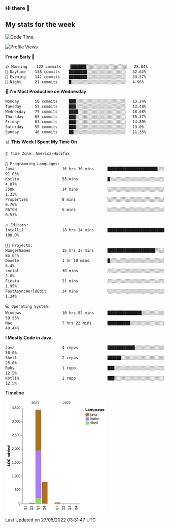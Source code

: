 ### Hi there 👋

## My stats for the week
<!--START_SECTION:waka-->
![Code Time](http://img.shields.io/badge/Code%20Time-188%20hrs%201%20min-blue)

![Profile Views](http://img.shields.io/badge/Profile%20Views-0-blue)

**I'm an Early 🐤** 

```text
🌞 Morning    122 commits    ███████░░░░░░░░░░░░░░░░░░   28.84% 
🌆 Daytime    138 commits    ████████░░░░░░░░░░░░░░░░░   32.62% 
🌃 Evening    142 commits    ████████░░░░░░░░░░░░░░░░░   33.57% 
🌙 Night      21 commits     █░░░░░░░░░░░░░░░░░░░░░░░░   4.96%

```
📅 **I'm Most Productive on Wednesday** 

```text
Monday       56 commits     ███░░░░░░░░░░░░░░░░░░░░░░   13.24% 
Tuesday      57 commits     ███░░░░░░░░░░░░░░░░░░░░░░   13.48% 
Wednesday    79 commits     ████░░░░░░░░░░░░░░░░░░░░░   18.68% 
Thursday     65 commits     ███░░░░░░░░░░░░░░░░░░░░░░   15.37% 
Friday       63 commits     ███░░░░░░░░░░░░░░░░░░░░░░   14.89% 
Saturday     55 commits     ███░░░░░░░░░░░░░░░░░░░░░░   13.0% 
Sunday       48 commits     ██░░░░░░░░░░░░░░░░░░░░░░░   11.35%

```


📊 **This Week I Spent My Time On** 

```text
⌚︎ Time Zone: America/Halifax

💬 Programming Languages: 
Java                     16 hrs 36 mins      ██████████████████████░░░   91.03% 
Kotlin                   53 mins             █░░░░░░░░░░░░░░░░░░░░░░░░   4.87% 
JSON                     14 mins             ░░░░░░░░░░░░░░░░░░░░░░░░░   1.33% 
Properties               8 mins              ░░░░░░░░░░░░░░░░░░░░░░░░░   0.76% 
PATCH                    5 mins              ░░░░░░░░░░░░░░░░░░░░░░░░░   0.53%

🔥 Editors: 
IntelliJ                 18 hrs 14 mins      █████████████████████████   100.0%

🐱‍💻 Projects: 
HungerGames              15 hrs 37 mins      █████████████████████░░░░   85.64% 
Doodle                   1 hr 10 mins        █░░░░░░░░░░░░░░░░░░░░░░░░   6.4% 
social                   30 mins             ░░░░░░░░░░░░░░░░░░░░░░░░░   2.8% 
Fiesta                   21 mins             ░░░░░░░░░░░░░░░░░░░░░░░░░   1.95% 
FastAsyncWorldEdit       14 mins             ░░░░░░░░░░░░░░░░░░░░░░░░░   1.34%

💻 Operating System: 
Windows                  10 hrs 52 mins      ███████████████░░░░░░░░░░   59.56% 
Mac                      7 hrs 22 mins       ██████████░░░░░░░░░░░░░░░   40.44%

```

**I Mostly Code in Java** 

```text
Java                     4 repos             ████████████░░░░░░░░░░░░░   50.0% 
Shell                    2 repos             ██████░░░░░░░░░░░░░░░░░░░   25.0% 
Ruby                     1 repo              ███░░░░░░░░░░░░░░░░░░░░░░   12.5% 
Kotlin                   1 repo              ███░░░░░░░░░░░░░░░░░░░░░░   12.5%

```


**Timeline**

![Chart not found](https://raw.githubusercontent.com/lyndseyy/lyndseyy/main/charts/bar_graph.png) 


 Last Updated on 27/05/2022 03:31:47 UTC
<!--END_SECTION:waka-->